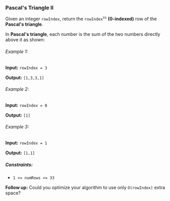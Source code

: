 <h3>Pascal's Triangle II</h3>

<p>Given an integer <code>rowIndex</code>, return the <code>rowIndex<sup>th</sup></code> <b>(0-indexed)</b> row of the <b>Pascal's triangle</b>.</p>
<p>In <b>Pascal's triangle</b>, each number is the sum of the two numbers directly above it as shown:</p>

<h6>Example 1:</h6>
<p><b>Input:</b> <code>rowIndex = 3</code></p>
<p><b>Output:</b> <code>[1,3,3,1]</code></p>

<h6>Example 2:</h6>
<p><b>Input:</b> <code>rowIndex = 0</code></p>
<p><b>Output:</b> <code>[1]</code></p>

<h6>Example 3:</h6>
<p><b>Input:</b> <code>rowIndex = 1</code></p>
<p><b>Output:</b> <code>[1,1]</code></p>

<h5>Constraints:</h5>
<ul>
    <li><code>1 <= numRows <= 33</code></li>
</ul>

<p><b>Follow up:</b> Could you optimize your algorithm to use only <code>O(rowIndex)</code> extra space?</p>